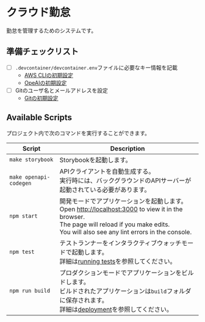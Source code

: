 # クラウド勤怠

勤怠を管理するためのシステムです。

## 準備チェックリスト

- [ ] `.devcontainer/devcontainer.env`ファイルに必要なキー情報を記載
  - [AWS CLIの初期設定](https://github.com/vtj-devops/garaku-general/wiki/AWS-CLI%E3%81%AE%E5%88%9D%E6%9C%9F%E8%A8%AD%E5%AE%9A)
  - [OpeAIの初期設定](https://github.com/vtj-devops/garaku-general/wiki/OpenAI%E3%81%AE%E5%88%9D%E6%9C%9F%E8%A8%AD%E5%AE%9A)
- [ ] Gitのユーザ名とメールアドレスを設定
  - [Gitの初期設定](https://github.com/vtj-devops/garaku-general/wiki/Git%E3%81%AE%E5%88%9D%E6%9C%9F%E8%A8%AD%E5%AE%9A)

## Available Scripts

プロジェクト内で次のコマンドを実行することができます。

| Script | Description |
| --- | --- |
| `make storybook` | Storybookを起動します。 |
| `make openapi-codegen` | APIクライアントを自動生成する。<br>実行時には、バックグラウンドのAPIサーバーが起動されている必要があります。 |
| `npm start` | 開発モードでアプリケーションを起動します。<br>Open [http://localhost:3000](http://localhost:3000) to view it in the browser.<br>The page will reload if you make edits.<br>You will also see any lint errors in the console. |
| `npm test` | テストランナーをインタラクティブウォッチモードで起動します。<br>詳細は[running tests](https://facebook.github.io/create-react-app/docs/running-tests)を参照してください。 |
| `npm run build` | プロダクションモードでアプリケーションをビルドします。<br>ビルドされたアプリケーションは`build`フォルダに保存されます。<br>詳細は[deployment](https://facebook.github.io/create-react-app/docs/deployment)を参照してください。 |
